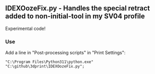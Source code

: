 ## IDEXOozeFix.py - Handles the special retract added to non-initial-tool in my SV04 profile

Experimental code!

### Use

Add a line in "Post-processing scripts" in "Print Settings":

```
"C:\Program Files\Python311\python.exe" "C:\github\3dprint\IDEXOozeFix.py";
```
